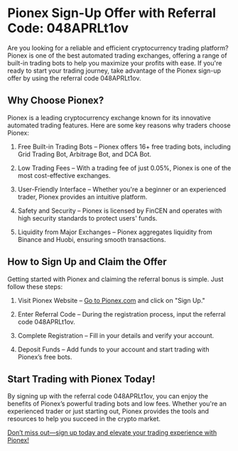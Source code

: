 <h1>Pionex Sign-Up Offer with Referral Code: 048APRLt1ov</h1>

Are you looking for a reliable and efficient cryptocurrency trading platform? Pionex is one of the best automated trading exchanges, offering a range of built-in trading bots to help you maximize your profits with ease. If you're ready to start your trading journey, take advantage of the Pionex sign-up offer by using the referral code 048APRLt1ov.

<h2>Why Choose Pionex?</h2>

Pionex is a leading cryptocurrency exchange known for its innovative automated trading features. Here are some key reasons why traders choose Pionex:

1.	Free Built-in Trading Bots – Pionex offers 16+ free trading bots, including Grid Trading Bot, Arbitrage Bot, and DCA Bot.

2.	Low Trading Fees – With a trading fee of just 0.05%, Pionex is one of the most cost-effective exchanges.

3.	User-Friendly Interface – Whether you're a beginner or an experienced trader, Pionex provides an intuitive platform.

4.	Safety and Security – Pionex is licensed by FinCEN and operates with high security standards to protect users' funds.

5.	Liquidity from Major Exchanges – Pionex aggregates liquidity from Binance and Huobi, ensuring smooth transactions.

<h2>How to Sign Up and Claim the Offer</h2>

Getting started with Pionex and claiming the referral bonus is simple. Just follow these steps:

1.	Visit Pionex Website – <a href="https://www.pionex.com/signUp?r=048APRLt1ov">Go to Pionex.com</a> and click on "Sign Up."

2.	Enter Referral Code – During the registration process, input the referral code 048APRLt1ov.

3.	Complete Registration – Fill in your details and verify your account.

4.	Deposit Funds – Add funds to your account and start trading with Pionex’s free bots.

<h2>Start Trading with Pionex Today!</h2>

By signing up with the referral code 048APRLt1ov, you can enjoy the benefits of Pionex’s powerful trading bots and low fees. Whether you're an experienced trader or just starting out, Pionex provides the tools and resources to help you succeed in the crypto market.

<a href="https://www.pionex.com/signUp?r=048APRLt1ov">Don’t miss out—sign up today and elevate your trading experience with Pionex!</a>
